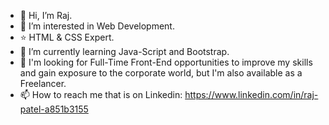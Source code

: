 - 👋 Hi, I’m Raj.
- 👀 I’m interested in Web Development.
- ⭐ HTML & CSS Expert.
- 🌱 I’m currently learning Java-Script and Bootstrap.
- 🤞 I'm looking for Full-Time Front-End opportunities to improve my skills and gain exposure to the corporate world, but I'm also available as a Freelancer.
- 📫 How to reach me that is on Linkedin: https://www.linkedin.com/in/raj-patel-a851b3155 


<!---
IITSRAJ/IITSRAJ is a ✨ special ✨ repository because its `README.md` (this file) appears on your GitHub profile.
You can click the Preview link to take a look at your changes.
--->

